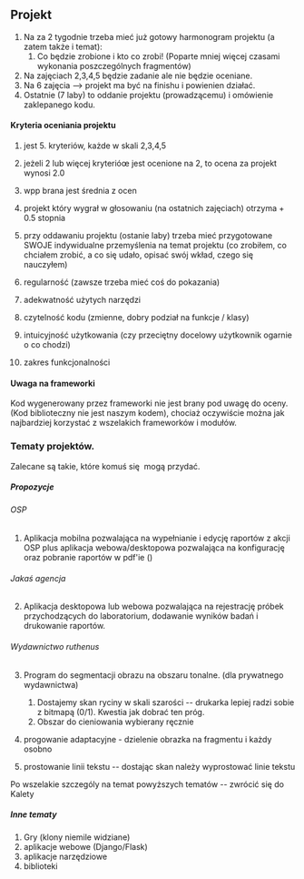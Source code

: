 ## Projekt

1. Na za 2 tygodnie trzeba mieć już gotowy harmonogram projektu (a zatem także i temat):
    1. Co będzie zrobione i kto co zrobi! (Poparte mniej więcej czasami wykonania poszczególnych fragmentów)
2. Na zajęciach 2,3,4,5 będzie zadanie ale nie będzie oceniane. 
3. Na 6 zajęcia --> projekt ma być na finishu i powienien działać. 
4. Ostatnie (7 laby) to oddanie projektu (prowadzącemu) i omówienie zaklepanego kodu. 


#### Kryteria oceniania projektu

1. jest 5. kryteriów, każde w skali 2,3,4,5
2. jeżeli 2 lub więcej kryterióœ jest ocenione na 2, to ocena za projekt wynosi 2.0
3. wpp brana jest średnia z ocen
4. projekt który wygrał w głosowaniu (na ostatnich zajęciach) otrzyma + 0.5 stopnia
5. przy oddawaniu projektu (ostanie laby) trzeba mieć przygotowane SWOJE indywidualne przemyślenia na temat projektu (co zrobiłem, co chciałem zrobić, a co się udało, opisać swój wkład, czego się nauczyłem)


1. regularność (zawsze trzeba mieć coś do pokazania)
2. adekwatność użytych narzędzi 
3. czytelność kodu (zmienne, dobry podział na funkcje / klasy)
4. intuicyjność użytkowania (czy przeciętny docelowy użytkownik ogarnie o co chodzi)
5. zakres funkcjonalności


#### Uwaga na frameworki

Kod wygenerowany przez frameworki nie jest brany pod uwagę do oceny. (Kod biblioteczny nie jest naszym kodem), chociaż oczywiście można jak najbardziej korzystać z wszelakich frameworków i modułów. 


### Tematy projektów. 

Zalecane są takie, które komuś się  mogą przydać. 

##### Propozycje

###### OSP 

1. Aplikacja mobilna pozwalająca na wypełnianie i edycję raportów z akcji OSP plus aplikacja webowa/desktopowa pozwalająca na konfigurację  oraz pobranie raportów w pdf'ie ()

###### Jakaś agencja

2. Aplikacja desktopowa lub webowa pozwalająca na rejestrację próbek przychodzących do laboratorium, dodawanie wyników badań i drukowanie raportów. 

###### Wydawnictwo ruthenus
3. Program do segmentacji obrazu na obszaru tonalne. (dla prywatnego wydawnictwa)
    1. Dostajemy skan ryciny w skali szarości -- drukarka lepiej radzi sobie z bitmapą (0/1). Kwestia jak dobrać ten próg. 
    2. Obszar do cieniowania wybierany ręcznie
   
3. progowanie adaptacyjne - dzielenie obrazka na fragmentu  i każdy osobno

4. prostowanie linii tekstu -- dostając skan należy wyprostować linie tekstu 


Po wszelakie szczególy na temat powyższych tematów -- zwrócić się do Kalety

##### Inne tematy

1. Gry (klony niemile widziane)
2. aplikacje webowe (Django/Flask)
3. aplikacje narzędziowe
4. biblioteki